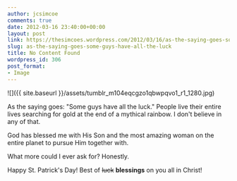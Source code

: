 ```yaml
---
author: jcsimcoe
comments: true
date: 2012-03-16 23:40:00+00:00
layout: post
link: https://thesimcoes.wordpress.com/2012/03/16/as-the-saying-goes-some-guys-have-all-the-luck/
slug: as-the-saying-goes-some-guys-have-all-the-luck
title: No Content Found
wordpress_id: 306
post_format:
- Image
---
```


![]({{ site.baseurl }}/assets/tumblr_m104eqcgzo1qbwpqvo1_r1_1280.jpg)

As the saying goes: "Some guys have all the luck." People live their entire lives searching for gold at the end of a mythical rainbow. I don't believe in any of that.

God has blessed me with His Son and the most amazing woman on the entire planet to pursue Him together with.

What more could I ever ask for? Honestly.

Happy St. Patrick's Day! Best of <strike>luck</strike> **blessings** on you all in Christ!
